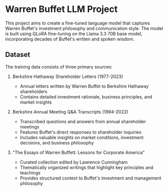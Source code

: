 # Warren Buffet LLM Project

This project aims to create a fine-tuned language model that captures Warren Buffet's investment philosophy and communication style. The model is built using QLoRA fine-tuning on the Llama 3.3 70B base model, incorporating decades of Buffet's written and spoken wisdom.

## Dataset

The training data consists of three primary sources:

1. Berkshire Hathaway Shareholder Letters (1977-2023)
   - Annual letters written by Warren Buffet to Berkshire Hathaway shareholders
   - Contains detailed investment rationale, business principles, and market insights

2. Berkshire Annual Meeting Q&A Transcripts (1994-2022)
   - Transcribed questions and answers from annual shareholder meetings
   - Features Buffet's direct responses to shareholder inquiries
   - Includes valuable insights on market conditions, investment decisions, and business philosophy

3. "The Essays of Warren Buffett: Lessons for Corporate America"
   - Curated collection edited by Lawrence Cunningham
   - Thematically organized writings that highlight key principles and teachings
   - Provides structured context to Buffet's investment and management philosophy

